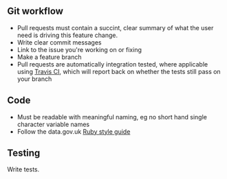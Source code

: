 ## Git workflow ##

- Pull requests must contain a succint, clear summary of what the user need is driving this feature change.
- Write clear commit messages
- Link to the issue you're working on or fixing
- Make a feature branch
- Pull requests are automatically integration tested, where applicable using [Travis CI](https://travis-ci.org/), which will report back on whether the tests still pass on your branch

## Code ##

- Must be readable with meaningful naming, eg no short hand single character variable names
- Follow the data.gov.uk [Ruby style guide](https://github.com/alphagov/styleguides/blob/master/ruby.md)

## Testing ##

Write tests.
